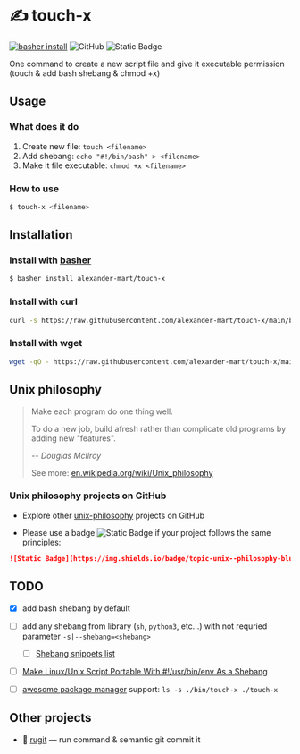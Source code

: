 # ✍️ touch-x

[![basher install](https://www.basher.it/assets/logo/basher_install.svg)](https://www.basher.it/)
![GitHub](https://img.shields.io/github/license/alexander-mart/touch-x)
![Static Badge](https://img.shields.io/badge/topic-unix--philosophy-blue?logo=github&link=https%3A%2F%2Fgithub.com%2Ftopics%2Funix-philosophy)

One command to create a new script file and give it executable permission (touch &amp; add bash shebang &amp; chmod +x)


## Usage

### What does it do

1. Create new file: `touch <filename>`
2. Add shebang: `echo "#!/bin/bash" > <filename>`
3. Make it file executable: `chmod +x <filename>`


### How to use

```sh
$ touch-x <filename>
```


## Installation

### Install with [basher](https://www.basher.it/)

```sh
$ basher install alexander-mart/touch-x
```

### Install with curl

```sh
curl -s https://raw.githubusercontent.com/alexander-mart/touch-x/main/bin/touch-x | bash -s install
```


### Install with wget

```sh
wget -qO - https://raw.githubusercontent.com/alexander-mart/touch-x/main/bin/touch-x | bash -s install
```


## Unix philosophy

> Make each program do one thing well.
> 
> To do a new job, build afresh rather than complicate old programs by adding new "features".
>
> -- <cite>Douglas McIlroy</cite>
> 
> See more: [en.wikipedia.org/wiki/Unix_philosophy](https://en.wikipedia.org/wiki/Unix_philosophy)


### Unix philosophy projects on GitHub

- Explore other [unix-philosophy](https://github.com/topics/unix-philosophy) projects on GitHub

- Please use a badge ![Static Badge](https://img.shields.io/badge/topic-unix--philosophy-blue?logo=github&link=https%3A%2F%2Fgithub.com%2Ftopics%2Funix-philosophy)
 if your project follows the same principles:

```markdown
![Static Badge](https://img.shields.io/badge/topic-unix--philosophy-blue?logo=github&link=https%3A%2F%2Fgithub.com%2Ftopics%2Funix-philosophy)
```


## TODO

- [x] add bash shebang by default
- [ ] add any shebang from library (`sh`, `python3`, etc...) with not requried parameter `-s|--shebang=<shebang>`
  - [ ] [Shebang snippets list](https://github.com/Rpinski/vscode-shebang-snippets/blob/master/snippets/shebang-plaintext.json)
- [ ] [Make Linux/Unix Script Portable With #!/usr/bin/env As a Shebang](https://www.cyberciti.biz/tips/finding-bash-perl-python-portably-using-env.html)
- [ ] [awesome package manager](https://github.com/shinokada/awesome) support: `ls -s ./bin/touch-x ./touch-x`


## Other projects

- 🦁 [rugit](https://github.com/alexander-mart/rugit) — run command & semantic git commit it
